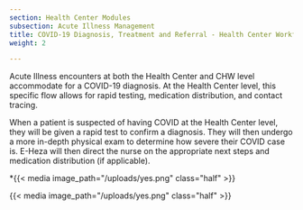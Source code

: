 ```yaml
---
section: Health Center Modules
subsection: Acute Illness Management
title: COVID-19 Diagnosis, Treatment and Referral - Health Center Workflow
weight: 2

---
```

Acute Illness encounters at both the Health Center and CHW level accommodate for a COVID-19 diagnosis. At the Health Center level, this specific flow allows for rapid testing, medication distribution, and contact tracing.

When a patient is suspected of having COVID at the Health Center level, they will be given a rapid test to confirm a diagnosis. They will then undergo a more in-depth physical exam to determine how severe their COVID case is. E-Heza will then direct the nurse on the appropriate next steps and medication distribution (if applicable). 

\*{{< media image_path="/uploads/yes.png" class="half" >}}

{{< media image_path="/uploads/yes.png" class="half" >}}